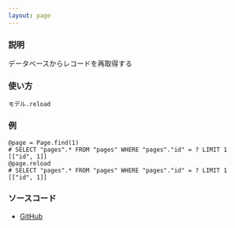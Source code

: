 ```yaml
---
layout: page
---
```

### 説明
データベースからレコードを再取得する

### 使い方
    モデル.reload

### 例
    @page = Page.find(1)
    # SELECT "pages".* FROM "pages" WHERE "pages"."id" = ? LIMIT 1  [["id", 1]]
    @page.reload
    # SELECT "pages".* FROM "pages" WHERE "pages"."id" = ? LIMIT 1  [["id", 1]]

### ソースコード
* [GitHub](https://github.com/rails/rails/blob/39c1d2e1840674f2a58dc1ba610fd64a37e950fd/activerecord/lib/active_record/associations/collection_proxy.rb#L1004)